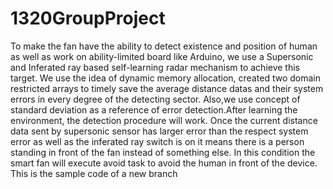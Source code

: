 # 1320GroupProject
To make the fan have the ability to detect existence and position of human as well as work on ability-limited board like Arduino, we use a Supersonic and Inferated ray based self-learning radar mechanism to achieve this target. We use the idea of dynamic memory allocation, created two domain restricted arrays to timely save the average distance datas and their system errors in every degree of the detecting sector. Also,we use concept of standard deviation as a reference of error detection.After learning the environment, the detection procedure will work. Once the current distance data sent by supersonic sensor has larger error than the respect system error as well as the inferated ray switch is on it means there is a person standing in front of the fan instead of something else. In this condition the smart fan will execute avoid task to avoid the human in front of the device. This is the sample code of a new branch
